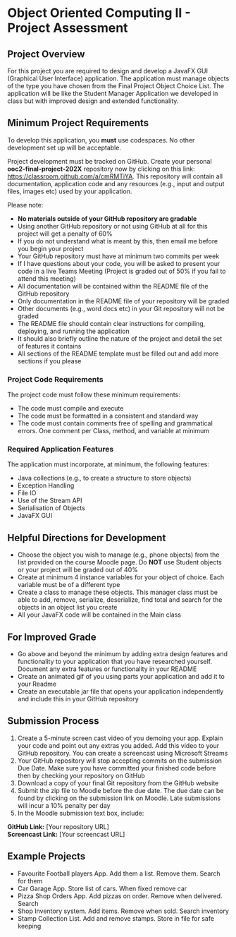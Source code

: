 # Object Oriented Computing II - Project Assessment

## Project Overview

For this project you are required to design and develop a JavaFX GUI (Graphical User Interface) application. The application must manage objects of the type you have chosen from the Final Project Object Choice List. The application will be like the Student Manager Application we developed in class but with improved design and extended functionality.

## Minimum Project Requirements 

To develop this application, you **must** use codespaces. No other development set up will be acceptable.

Project development must be tracked on GitHub. Create your personal **ooc2-final-project-202X** repository now by clicking on this link: https://classroom.github.com/a/cmRMTiYA. This repository will contain all documentation, application code and any resources (e.g., input and output files, images etc) used by your application.

Please note:
- **No materials outside of your GitHub repository are gradable**
- Using another GitHub repository or not using GitHub at all for this project will get a penalty of 60%
- If you do not understand what is meant by this, then email me before you begin your project
- Your GitHub repository must have at minimum two commits per week
- If I have questions about your code, you will be asked to present your code in a live Teams Meeting (Project is graded out of 50% if you fail to attend this meeting)
- All documentation will be contained within the README file of the GitHub repository
- Only documentation in the README file of your repository will be graded
- Other documents (e.g., word docs etc) in your Git repository will not be graded
- The README file should contain clear instructions for compiling, deploying, and running the application
- It should also briefly outline the nature of the project and detail the set of features it contains
- All sections of the README template must be filled out and add more sections if you please

### Project Code Requirements

The project code must follow these minimum requirements:

- The code must compile and execute
- The code must be formatted in a consistent and standard way
- The code must contain comments free of spelling and grammatical errors. One comment per Class, method, and variable at minimum

### Required Application Features

The application must incorporate, at minimum, the following features:

- Java collections (e.g., to create a structure to store objects)
- Exception Handling
- File IO
- Use of the Stream API
- Serialisation of Objects
- JavaFX GUI

## Helpful Directions for Development

- Choose the object you wish to manage (e.g., phone objects) from the list provided on the course Moodle page. Do **NOT** use Student objects or your project will be graded out of 40%
- Create at minimum 4 instance variables for your object of choice. Each variable must be of a different type
- Create a class to manage these objects. This manager class must be able to add, remove, serialize, deserialize, find total and search for the objects in an object list you create
- All your JavaFX code will be contained in the Main class

## For Improved Grade 

- Go above and beyond the minimum by adding extra design features and functionality to your application that you have researched yourself. Document any extra features or functionality in your README
- Create an animated gif of you using parts your application and add it to your Readme
- Create an executable jar file that opens your application independently and include this in your GitHub repository

## Submission Process

1. Create a 5-minute screen cast video of you demoing your app. Explain your code and point out any extras you added. Add this video to your GitHub repository. You can create a screencast using Microsoft Streams
2. Your GitHub repository will stop accepting commits on the submission Due Date. Make sure you have committed your finished code before then by checking your repository on GitHub
3. Download a copy of your final Git repository from the GitHub website
4. Submit the zip file to Moodle before the due date. The due date can be found by clicking on the submission link on Moodle. Late submissions will incur a 10% penalty per day
5. In the Moodle submission text box, include:

**GitHub Link:** [Your repository URL]  
**Screencast Link:** [Your screencast URL]

## Example Projects

- Favourite Football players App. Add them a list. Remove them. Search for them
- Car Garage App. Store list of cars. When fixed remove car
- Pizza Shop Orders App. Add pizzas on order. Remove when delivered. Search
- Shop Inventory system. Add items. Remove when sold. Search inventory
- Stamp Collection List. Add and remove stamps. Store in file for safe keeping
